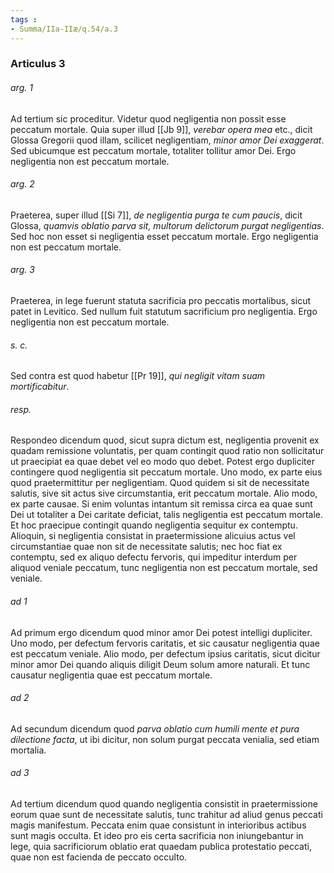 ```yaml
---
tags : 
- Summa/IIa-IIæ/q.54/a.3
---
```


### Articulus 3

###### arg. 1
Ad tertium sic proceditur. Videtur quod negligentia non possit esse peccatum mortale. Quia super illud [[Jb 9]], *verebar opera mea* etc., dicit Glossa Gregorii quod illam, scilicet negligentiam, *minor amor Dei exaggerat*. Sed ubicumque est peccatum mortale, totaliter tollitur amor Dei. Ergo negligentia non est peccatum mortale.

###### arg. 2
Praeterea, super illud [[Si 7]], *de negligentia purga te cum paucis*, dicit Glossa, *quamvis oblatio parva sit, multorum delictorum purgat negligentias*. Sed hoc non esset si negligentia esset peccatum mortale. Ergo negligentia non est peccatum mortale.

###### arg. 3
Praeterea, in lege fuerunt statuta sacrificia pro peccatis mortalibus, sicut patet in Levitico. Sed nullum fuit statutum sacrificium pro negligentia. Ergo negligentia non est peccatum mortale.

###### s. c.
Sed contra est quod habetur [[Pr 19]], *qui negligit vitam suam mortificabitur*.

###### resp.
Respondeo dicendum quod, sicut supra dictum est, negligentia provenit ex quadam remissione voluntatis, per quam contingit quod ratio non sollicitatur ut praecipiat ea quae debet vel eo modo quo debet. Potest ergo dupliciter contingere quod negligentia sit peccatum mortale. Uno modo, ex parte eius quod praetermittitur per negligentiam. Quod quidem si sit de necessitate salutis, sive sit actus sive circumstantia, erit peccatum mortale. Alio modo, ex parte causae. Si enim voluntas intantum sit remissa circa ea quae sunt Dei ut totaliter a Dei caritate deficiat, talis negligentia est peccatum mortale. Et hoc praecipue contingit quando negligentia sequitur ex contemptu. Alioquin, si negligentia consistat in praetermissione alicuius actus vel circumstantiae quae non sit de necessitate salutis; nec hoc fiat ex contemptu, sed ex aliquo defectu fervoris, qui impeditur interdum per aliquod veniale peccatum, tunc negligentia non est peccatum mortale, sed veniale.

###### ad 1
Ad primum ergo dicendum quod minor amor Dei potest intelligi dupliciter. Uno modo, per defectum fervoris caritatis, et sic causatur negligentia quae est peccatum veniale. Alio modo, per defectum ipsius caritatis, sicut dicitur minor amor Dei quando aliquis diligit Deum solum amore naturali. Et tunc causatur negligentia quae est peccatum mortale.

###### ad 2
Ad secundum dicendum quod *parva oblatio cum humili mente et pura dilectione facta*, ut ibi dicitur, non solum purgat peccata venialia, sed etiam mortalia.

###### ad 3
Ad tertium dicendum quod quando negligentia consistit in praetermissione eorum quae sunt de necessitate salutis, tunc trahitur ad aliud genus peccati magis manifestum. Peccata enim quae consistunt in interioribus actibus sunt magis occulta. Et ideo pro eis certa sacrificia non iniungebantur in lege, quia sacrificiorum oblatio erat quaedam publica protestatio peccati, quae non est facienda de peccato occulto.

